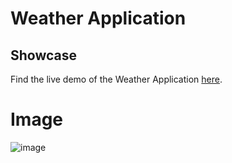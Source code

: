 # Weather Application 

## Showcase

Find the live demo of the Weather Application [here](https://weatherapplication.bsite.net).


# Image
![image](https://github.com/Nikhil-Sarwara/Weather-Application/assets/117506262/0c4b8b7b-f51d-4d3e-aebc-bdb365bde6cd)
